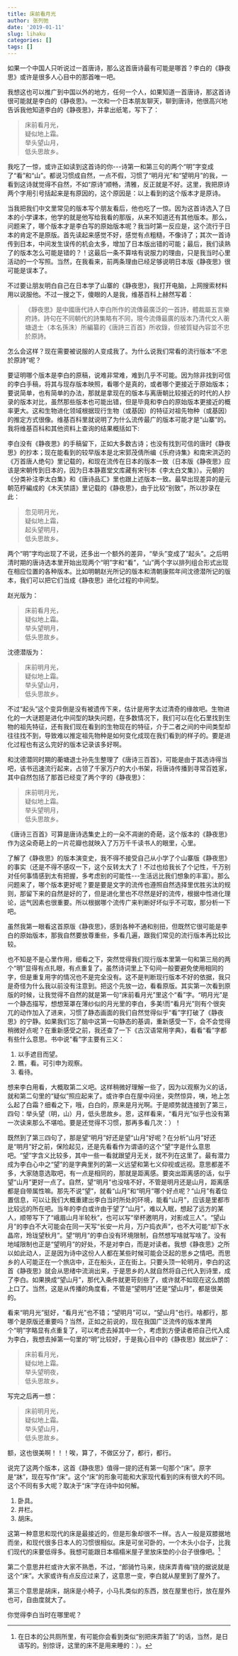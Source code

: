 ```yaml
---
title: 床前看月光
author: 张列弛
date: '2019-01-11'
slug: lihaku
categories: []
tags: []
---
```

如果一个中国人只听说过一首唐诗，那么这首唐诗最有可能是哪首？李白的《静夜思》或许是很多人心目中的那首唯一吧。 

我想这也可以推广到中国以外的地方，任何一个人，如果知道一首唐诗，那这首诗很可能就是李白的《静夜思》。一次和一个日本朋友聊天，聊到唐诗，他很高兴地告诉我他知道李白的《静夜思》，并拿出纸笔，写下了：

> 床前看月光，  
疑似地上霜。  
举头望山月，   
低头思故乡。  

我吃了一惊，或许正如读到这首诗的你---诗第一和第三句的两个“明”字变成了“看”和“山”。都说习惯成自然，一点不假，习惯了“明月光”和“望明月”的我，一看到这诗就觉得不自然，不如“原诗”顺畅，清雅，反正就是不好。这里，我把原诗两个字用引号括起来是有原因的，这个原因是：以上看到的这个版本才是原诗。  

当我把我们中文里常见的版本写个朋友看后，他也吃了一惊。因为这首诗选入了日本的小学课本，他学的就是他写给我看的那版，从来不知道还有其他版本。那么，问题来了，哪个版本才是李白写的原始版本呢？我当时第一反应是，这个流行于日本的肯定不是原版。首先读起来感觉不好，感觉有点粗糙，不像诗了；其次一首诗传到日本，中间发生误传的机会太多，增加了日本版出错的可能；最后，我们读熟了的版本怎么可能是错的？！这最后一条不算啥有说服力的理由，只是我当时心里活动的一个写照。当然，在我看来，前两条理由已经足够说明日本版《静夜思》很可能是误本了。  

不过要让朋友明白自己在日本学了山寨的《静夜思》，我打开电脑，上网搜索材料用以说服他。不过一搜之下，傻眼的人是我，维基百科上赫然写着：

> 《靜夜思》是中國唐代詩人李白所作的流傳最廣泛的一首詩，體裁屬五言樂府詩。詩句在不同朝代的詩集略有不同，現今流傳最廣的版本乃清代文人蘅塘退士（本名孫洙）所編纂的《唐詩三百首》所收錄，但被質疑內容並不忠於原詩。 

怎么会这样？现在需要被说服的人变成我了。为什么说我们常看的流行版本“不忠於原詩”呢？ 

要证明哪个版本是李白的原稿，说难非常难，难到几乎不可能。因为除非找到可信的李白手稿，将其与现存版本映照，看哪个是真的，或者哪个更接近于原始版本；要说简单，也有简单的办法，那就是拿现在的版本与离唐朝比较接近的时代的人抄录的版本对比，虽然那些版本也可能出错，但是毕竟和李白的原始版本更接近的概率更大。这和生物进化领域根据现行生物（或基因）的特征对祖先物种（或基因）的推定方式很像。维基百科里就说明了为什么流传最广的版本可能才是“山寨”的。我将维基百科和其他资料上查询的结果概括如下:  

李白没有《静夜思》的手稿留下，正如大多数古诗；也没有找到可信的唐时《静夜思》的抄本；现在能看到的较早版本是北宋郭茂倩所编《乐府诗集》和南宋洪迈的《万首唐人绝句》里记载的，和现在流传在日本的版本一致（日本版《静夜思》应该是宋朝传到日本的，因为日本静嘉堂文库藏有宋刊本《李太白文集》）。元朝的《分类补注李太白集》和《唐诗品汇》里也跟上述版本一致。最早出现差异的是元朝范梈編成的《木天禁語》里记载的《静夜思》，由于比较“别致”，所以抄录在此：

> 忽见明月光，  
疑似地上霜，   
起头望明月，   
低头思故乡。  

两个“明”字均出现了不说，还多出一个额外的差异，“举头”变成了“起头”。之后明清时期的唐诗选本里开始出现两个“明”字和“看”，“山”两个字以排列组合形式出现在相应位置的各种版本。比如明朝赵光所记的版本和清朝康熙年间沈德潜所记的版本，我们可以把它们当成《静夜思》进化过程的中间型。 

赵光版为： 

> 床前看月光，  
疑似地上霜。  
举头望明月，  
低头思故乡。   

沈德潜版为： 

> 床前明月光，  
疑似地上霜。  
举头望山月，  
低头思故乡。  

不过“起头”这个变异倒是没有被遗传下来，估计是用字太过清奇的缘故吧。生物进化的一大谜题是进化中间型的缺失问题，在多数情况下，我们可以在化石里找到生物的祖先特征，还有我们现在看到的生物现在的特征，介于二者之间的中间类型却往往找不到，导致难以推定祖先物种是如何变化成现在我们看到的样子的。要是进化过程也有这么完好的版本记录该多好啊。 

和沈德潜同时期的蘅塘退士孙先生整理了《唐诗三百首》，可能是由于其选诗得当吧，该书迅速流行起来，占领了千家万户的大小书架，将唐诗传播到寻常百姓家，其中自然包括了那首已经变了两个字的《静夜思》： 

>  床前明月光，   
疑似地上霜。  
举头望明月，  
低头思故乡。  

《唐诗三百首》可算是唐诗选集史上的一朵不凋谢的奇葩，这个版本的《静夜思》作为这朵奇葩上的一片花瓣也就映入了万万千千读书人的眼里，心里。  

了解了《静夜思》的版本演变史，我不得不接受自己从小学了个山寨版《静夜思》的事实（还是不得不感叹一下，这个反转太大了！不过也给我长了个记性，千万别对任何事情感到太有把握，多考虑别的可能性---生活远比我们想象的丰富）。那么问题来了，哪个版本更好呢？要是要是文字的流传也遵照自然选择里优胜劣汰的规则，那留下来的自然是好的了，但是进化里也不尽然是好的流传，根据中性进化理论，运气因素也很重要。所以根据哪个流传广来判断好坏似乎不可取，那分析一下吧。

虽然我第一眼看这首原版《静夜思》，感到各种不通和别扭，但既然它很可能是李白的原始版本，那我自然要放尊重些，多看几遍，跟我们常见的流行版本再比较比较。  

也不知是不是心里作用，细看之下，突然觉得我们现行版本里第一句和第三局的两个“明”显得有点扎眼，有点重复了。虽然诗词里上下句间一般要避免使用相同的字，但是重复用字的情况也不是完全没有。这不是判断现行版本不好的依据，我只是奇怪为什么我以前没有注意到。把这个先放一边，看看原版。其实第一次看到原版的时候，让我觉得不自然的就是第一句“床前看月光”里这个“看”字。“明月光”是一个静态描写，想想笼罩在薄纱似的月光里的李白，多美!而“看月光”则有个很突兀的动作加入了进来，习惯了静态画面的我们自然觉得似乎“看”字打破了《静夜思》的宁静。如果我们忘了脑中这第一句静态的基调，重新感受一下，会不会觉得稍微好点呢？在重新感受之前，我还查了一下《古汉语常用字典》，看看“看”字都有些什么意思。书中说“看”字主要有三义：  

1. 以手遮目而望。  
2. 瞧，看。可引申为观察。  
3. 看待。  

想来李白用看，大概取第二义吧。这样稍微好理解一些了，因为以观察为义的话，就和第二句里的“疑似”照应起来了。或许李白在屋中闷坐，突然惊异，咦，地上怎么起了白霜？细看之下，哦，白白的，原来是月光啊。于是顺势就连接到了第三，四句：举头望（明，山）月，低头思故乡。恩，这样看来，“看月光”似乎也没有第一次读来那么不堪哈。要是还觉得不习惯，那再多看几次：）！

既然到了第三四句了，那是望“明月”好还是望“山月”好呢？在分析“山月”好还是“明月”好之前，保险起见，还是先看看作为谓语的这个“望”字是什么意思吧。“望”字含义比较多，其中一些一看就跟望月无关，就不列在这里了。最有潜力成为李白心中之“望”的是字典里列的第一义远望和第七义仰视或远视。意思都差不多，大家随意选取吧，有一点是相同的，那就是距离感。要突出距离感的话，似乎望“山月”更好一点了。自然，望“明月”也没啥不好，不管是明月还是山月，距离感都是自带属性嘛。那先不说“望”，就看“山月”和“明月”哪个好点呢？“山月”有着位置信息，可以让我们大概重建出李白当时所处的环境，能看“山月”，应该是里都市比较远的所在吧。当年的李白或许由于望了“山月”，难以入眠，想起了远方的某人，顺带写下了“峨眉山月半轮秋”，也可以写“举杯邀明月，对影成三人”。“望山月”的李白不大可能会在同一天写“长安一片月，万户捣衣声”，也不大可能“却下水晶帘，玲珑望秋月”。望“明月”的李白没有环境限制，自然想写啥就写啥了。没有地域限制也正是“望明月”的好处，不是对李白，而是对读者。我想《静夜思》之所以如此动人，正是因为诗中这份人人都在某些时候可能会泛起的思乡之情吧。而思乡的人可能正在一个旅店中，正在船头，正在街上。只要头顶一轮明月，李白的这首《静夜思》就会从思绪中流淌出来，于是思乡的人就自然将自己代入到诗里，成了李白。如果换成“望山月”，那代入条件就更苛刻些了，或许就不如现在这么朗朗上口了。当然，这是从传播的角度看，不管是“望明月”还是“望山月”，都是很美的。   

看来“明月光”挺好，“看月光”也不错；“望明月”可以，“望山月”也行。啥都行，那哪个是原版还重要吗？当然，正如之前说的，现在我国广泛流传的版本里两个“明”字略显有点重复了，可以考虑去掉其中一个，考虑到方便读者把自己代入成为李白，我想去掉第一句里的“明”比较好，于是我心目中的《静夜思》就出炉了：  


> 床前看月光，  
疑似地上霜。  
举头望明夜，  
低头思故乡。  

写完之后再一想：  

> 床前明月光，   
疑似地上霜。  
举头望山月，  
低头思故乡。   

额，这也很美啊！！！唉，算了，不做区分了，都行，都行。   

说完了这两个版本，这首《静夜思》值得一提的还有第一句那个“床”。原字是“牀”，现在写作“床”。这个“床”的形象可能和大家现代看到的床有很大的不同。这个不同有多大呢？取决于“床”字在诗中如何解。  

1. 卧具。  
2. 井栏。  
3. 胡床。  

这第一种意思和现代的床是最接近的，但是形象却很不一样。古人一般是双膝据地而坐，和现代很多日本人的习惯很相似。床是可坐可卧的，一个木头小台子，比我们现代的床要低得多。我想可能跟日本榻榻米屋子里放床垫的小台子很像吧。[^1]   

第二个意思井栏或许大家不熟悉，不过，“郎骑竹马来，绕床弄青梅”绕的据说就是这个“床”。大家或许有点反应过来了，这意思一变，李白就从屋里到了屋外了。  

第三个意思是胡床，胡床是小椅子，小马扎类似的东西，放在屋里也行，放在屋外也可，自由度就大了。   

你觉得李白当时在哪里呢？


[^1]: 在日本的公共厕所里，有可能你会看到类似“别把床弄脏了”的话，当然，是日语写的。别惊讶，这里的床不是用来睡的：）。
